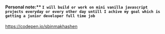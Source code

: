 #### Personal note:** `I will build or work on mini vanilla javascript projects everyday or every other day untill I achive my goal which is getting a junior developer full time job`     
https://codepen.io/sbinmakhashen
